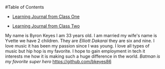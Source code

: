 #Table of Contents 

- [Learning Journal from Class One](/Read01LearningMarkdown.md)

- [Learning Journal from Class Two](/Read02coderscomputer.md)


My name is Byron Keyes I am 33 years old. I am married my wife's name is Yvette we have 2 children. They are _Elliott_ _Dakarai_ they are six and nine. I love music it has been my passion since I was young. I love all types of music but hip hop is my favorite. I hope to gain employment in tech it interests me how it is making such a huge difference in the world. *Batman is my favorite super hero*
https://github.com/bkeyes86
